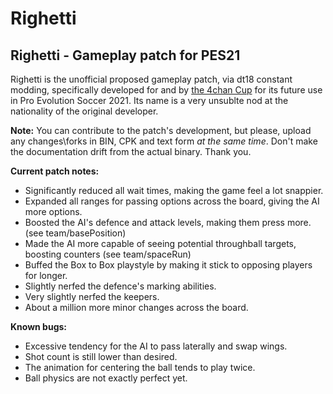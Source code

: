 # Righetti
## Righetti - Gameplay patch for PES21

Righetti is the unofficial proposed gameplay patch, via dt18 constant modding, specifically developed for and by [the 4chan Cup](https://implyingrigged.info) for its future use in Pro Evolution Soccer 2021. Its name is a very unsublte nod at the nationality of the original developer.

**Note:** You can contribute to the patch's development, but please, upload any changes\forks in BIN, CPK and text form *at the same time*. Don't make the documentation drift from the actual binary. Thank you.

**Current patch notes:**
- Significantly reduced all wait times, making the game feel a lot snappier.
- Expanded all ranges for passing options across the board, giving the AI more options.
- Boosted the AI's defence and attack levels, making them press more. (see team/basePosition)
- Made the AI more capable of seeing potential throughball targets, boosting counters (see team/spaceRun)
- Buffed the Box to Box playstyle by making it stick to opposing players for longer.
- Slightly nerfed the defence's marking abilities.
- Very slightly nerfed the keepers.
- About a million more minor changes across the board.

**Known bugs:**
- Excessive tendency for the AI to pass laterally and swap wings.
- Shot count is still lower than desired.
- The animation for centering the ball tends to play twice.
- Ball physics are not exactly perfect yet.
